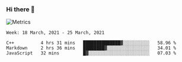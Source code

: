 ### Hi there 👋

![Metrics](https://github.com/radoapx/radoapx/blob/main/github-metrics.svg)

<!--START_SECTION:waka-->
```text
Week: 18 March, 2021 - 25 March, 2021

C++          4 hrs 31 mins   ██████████████▓░░░░░░░░░░   58.96 % 
Markdown     2 hrs 36 mins   ████████▓░░░░░░░░░░░░░░░░   34.01 % 
JavaScript   32 mins         █▓░░░░░░░░░░░░░░░░░░░░░░░   07.03 % 
```
<!--END_SECTION:waka-->

<!--
**radoapx/radoapx** is a ✨ _special_ ✨ repository because its `README.md` (this file) appears on your GitHub profile.

Here are some ideas to get you started:

- 🔭 I’m currently working on ...
- 🌱 I’m currently learning ...
- 👯 I’m looking to collaborate on ...
- 🤔 I’m looking for help with ...
- 💬 Ask me about ...
- 📫 How to reach me: ...
- 😄 Pronouns: ...
- ⚡ Fun fact: ...
-->
